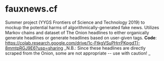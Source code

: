 # fauxnews.cf

Summer project (YYGS Frontiers of Science and Technology 2019) to mockup the potential harms of algorithmically-generated fake news. 
Utilizes Markov chains and dataset of The Onion headlines to either organically generate headlines or generate headlines based on user-given tags. 
**Code**: https://colab.research.google.com/drive/1c-FtkgVSuPHrrPKpgdTI-8mmtpRGJ9E6?usp=sharing
_N.B.: Since these headlines are directly scraped from the Onion, some are not appropriate -- use with caution!
_
